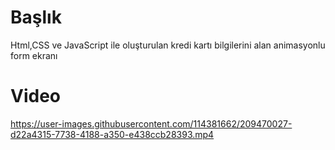 <h1>Başlık</h1>

Html,CSS ve JavaScript ile oluşturulan kredi kartı bilgilerini alan animasyonlu form ekranı


<h1>Video</h1>

https://user-images.githubusercontent.com/114381662/209470027-d22a4315-7738-4188-a350-e438ccb28393.mp4



